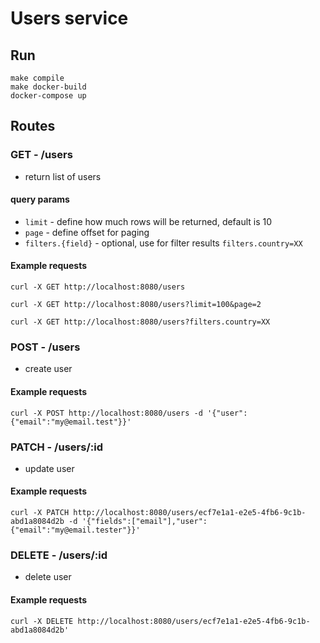# Users service

## Run

```
make compile
make docker-build
docker-compose up
```

## Routes

### GET - /users

- return list of users

#### query params

- `limit` - define how much rows will be returned, default is 10
- `page` - define offset for paging
- `filters.{field}` - optional, use for filter results `filters.country=XX`


#### Example requests

```
curl -X GET http://localhost:8080/users

curl -X GET http://localhost:8080/users?limit=100&page=2

curl -X GET http://localhost:8080/users?filters.country=XX
```



### POST - /users

- create user

#### Example requests

```
curl -X POST http://localhost:8080/users -d '{"user":{"email":"my@email.test"}}'
```


### PATCH - /users/:id

- update user

#### Example requests

```
curl -X PATCH http://localhost:8080/users/ecf7e1a1-e2e5-4fb6-9c1b-abd1a8084d2b -d '{"fields":["email"],"user":{"email":"my@email.tester"}}'
```


### DELETE - /users/:id

- delete user

#### Example requests

```
curl -X DELETE http://localhost:8080/users/ecf7e1a1-e2e5-4fb6-9c1b-abd1a8084d2b'
```





